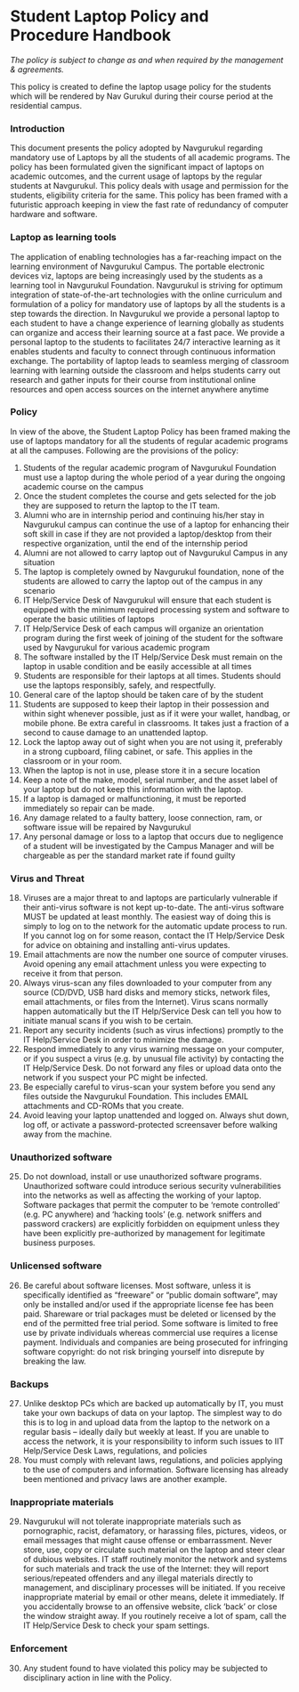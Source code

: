 # Student Laptop Policy and Procedure Handbook

*The policy is subject to change as and when required by the management & agreements.*

This policy is created to define the laptop usage policy for the students which will be rendered by Nav Gurukul during their course period at the residential campus.

### Introduction 

This document presents the policy adopted by Navgurukul regarding mandatory use of Laptops by all the students of all academic programs. The policy has been formulated given the significant impact of laptops on academic outcomes, and the current usage of laptops by the regular students at Navgurukul. This policy deals with usage and permission for the students, eligibility criteria for the same. This policy has been framed with a futuristic approach keeping in view the fast rate of redundancy of computer hardware and software. 

### Laptop as learning tools 

The application of enabling technologies has a far-reaching impact on the learning environment of Navgurukul Campus. The portable electronic devices viz, laptops are being increasingly used by the students as a learning tool in Navgurukul Foundation. Navgurukul is striving for optimum integration of state-of-the-art technologies with the online curriculum and formulation of a policy for mandatory use of laptops by all the students is a step towards the direction. In Navgurukul we provide a personal laptop to each student to have a change experience of learning globally as students can organize and access their learning source at a fast pace. We provide a personal laptop to the students to facilitates 24/7 interactive learning as it enables students and faculty to connect through continuous information exchange. The portability of laptop leads to seamless merging of classroom learning with learning outside the classroom and helps students carry out research and gather inputs for their course from institutional online resources and open access sources on the internet anywhere anytime 

### Policy 
In view of the above, the Student Laptop Policy has been framed making the use of laptops mandatory for all the students of regular academic programs at all the campuses. Following are the provisions of the policy: 
1. Students of the regular academic program of Navgurukul Foundation must use a laptop during the whole period of a year during the ongoing academic course on the campus 
2. Once the student completes the course and gets selected for the job they are supposed to return the laptop to the IT team.
3. Alumni who are in internship period and continuing his/her stay in Navgurukul campus can continue the use of a laptop for enhancing their soft skill in case if they are not provided a laptop/desktop from their respective organization, until the end of the internship period 
4. Alumni are not allowed to carry laptop out of Navgurukul Campus in any situation 
5. The laptop is completely owned by Navgurukul foundation, none of the students are allowed to carry the laptop out of the campus in any scenario 
6. IT Help/Service Desk of Navgurukul will ensure that each student is equipped with the minimum required processing system and software to operate the basic utilities of laptops 
7. IT Help/Service Desk of each campus will organize an orientation program during the first week of joining of the student for the software used by Navgurukul for various academic program 
8. The software installed by the IT Help/Service Desk must remain on the laptop in usable condition and be easily accessible at all times 
9. Students are responsible for their laptops at all times. Students should use the laptops responsibly, safely, and respectfully. 
10. General care of the laptop should be taken care of by the student 
11. Students are supposed to keep their laptop in their possession and within sight whenever possible, just as if it were your wallet, handbag, or mobile phone. Be extra careful in classrooms. It takes just a fraction of a second to cause damage to an unattended laptop. 
12. Lock the laptop away out of sight when you are not using it, preferably in a strong cupboard, filing cabinet, or safe. This applies in the classroom or in your room. 
13. When the laptop is not in use, please store it in a secure location 
14. Keep a note of the make, model, serial number, and the asset label of your laptop but do not keep this information with the laptop. 
15. If a laptop is damaged or malfunctioning, it must be reported immediately so repair can be made. 
16. Any damage related to a faulty battery, loose connection, ram, or software issue will be repaired by Navgurukul 
17. Any personal damage or loss to a laptop that occurs due to negligence of a student will be investigated by the Campus Manager and will be chargeable as per the standard market rate if found guilty 

### Virus and Threat 

18. Viruses are a major threat to and laptops are particularly vulnerable if their anti-virus software is not kept up-to-date. The anti-virus software MUST be updated at least monthly. The easiest way of doing this is simply to log on to the network for the automatic update process to run. If you cannot log on for some reason, contact the IT Help/Service Desk for advice on obtaining and installing anti-virus updates. 
19. Email attachments are now the number one source of computer viruses. Avoid opening any email attachment unless you were expecting to receive it from that person.
20. Always virus-scan any files downloaded to your computer from any source (CD/DVD, USB hard disks and memory sticks, network files, email attachments, or files from the Internet). Virus scans normally happen automatically but the IT Help/Service Desk can tell you how to initiate manual scans if you wish to be certain. 
21. Report any security incidents (such as virus infections) promptly to the IT Help/Service Desk in order to minimize the damage. 
22. Respond immediately to any virus warning message on your computer, or if you suspect a virus (e.g. by unusual file activity) by contacting the IT Help/Service Desk. Do not forward any files or upload data onto the network if you suspect your PC might be infected. 
23. Be especially careful to virus-scan your system before you send any files outside the Navgurukul Foundation. This includes EMAIL attachments and CD-ROMs that you create. 
24. Avoid leaving your laptop unattended and logged on. Always shut down, log off, or activate a password-protected screensaver before walking away from the machine. 

### Unauthorized software 

25. Do not download, install or use unauthorized software programs. Unauthorized software could introduce serious security vulnerabilities into the networks as well as affecting the working of your laptop. Software packages that permit the computer to be ‘remote controlled’ (e.g. PC anywhere) and ‘hacking tools’ (e.g. network sniffers and password crackers) are explicitly forbidden on equipment unless they have been explicitly pre-authorized by management for legitimate business purposes. 

### Unlicensed software 

26. Be careful about software licenses. Most software, unless it is specifically identified as “freeware” or “public domain software”, may only be installed and/or used if the appropriate license fee has been paid. Shareware or trial packages must be deleted or licensed by the end of the permitted free trial period. Some software is limited to free use by private individuals whereas commercial use requires a license payment. Individuals and companies are being prosecuted for infringing software copyright: do not risk bringing yourself into disrepute by breaking the law. 

### Backups 

27. Unlike desktop PCs which are backed up automatically by IT, you must take your own backups of data on your laptop. The simplest way to do this is to log in and upload data from the laptop to the network on a regular basis – ideally daily but weekly at least. If you are unable to access the network, it is your responsibility to inform such issues to IIT Help/Service Desk
Laws, regulations, and policies 
28. You must comply with relevant laws, regulations, and policies applying to the use of computers and information. Software licensing has already been mentioned and privacy laws are another example. 

### Inappropriate materials 
29. Navgurukul will not tolerate inappropriate materials such as pornographic, racist, defamatory, or harassing files, pictures, videos, or email messages that might cause offense or embarrassment. Never store, use, copy or circulate such material on the laptop and steer clear of dubious websites. IT staff routinely monitor the network and systems for such materials and track the use of the Internet: they will report serious/repeated offenders and any illegal materials directly to management, and disciplinary processes will be initiated. If you receive inappropriate material by email or other means, delete it immediately. If you accidentally browse to an offensive website, click ‘back’ or close the window straight away. If you routinely receive a lot of spam, call the IT Help/Service Desk to check your spam settings. 

### Enforcement 

30. Any student found to have violated this policy may be subjected to disciplinary action in line with the Policy.



